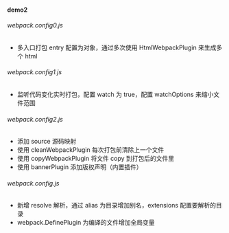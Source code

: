 #### demo2

###### webpack.config0.js

- 多入口打包 entry 配置为对象，通过多次使用 HtmlWebpackPlugin 来生成多个 html

###### webpack.config1.js

- 监听代码变化实时打包，配置 watch 为 true，配置 watchOptions 来缩小文件范围

###### webpack.config2.js

- 添加 source 源码映射
- 使用 cleanWebpackPlugin 每次打包前清除上一个文件
- 使用 copyWebpackPlugin 将文件 copy 到打包后的文件里
- 使用 bannerPlugin 添加版权声明（内置插件）

###### webpack.config.js

- 新增 resolve 解析，通过 alias 为目录增加别名，extensions 配置要解析的目录
- webpack.DefinePlugin 为编译的文件增加全局变量
